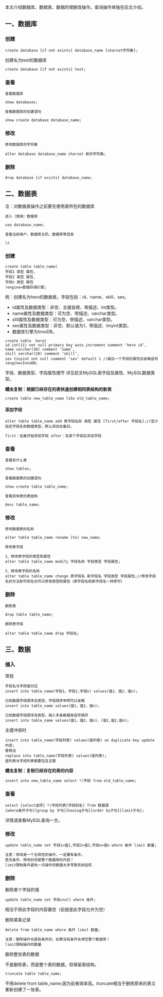 本文介绍数据库、数据表、数据的增删改操作。查询操作单独在后文介绍。


## 一、数据库

### 创建

```
create database [if not exists] database_name [charset字符集];
```

创建名为test的数据库

`create database [if not exists] test;`

### 查看

```
查看数据库

show databases;

查看数据库的创建语句

show create database database_name; 
```

### 修改

```
修改数据库的字符集

alter database database_name charset 新的字符集;
```

### 删除

```
drop database [if exists] database_name;
```

## 二、数据表

注：对数据表操作之前要先使用表所在的数据库

```
进入（使用）数据库

use database_name;

查看当前用户、数据库主机、数据库等信息

\s
```
### 创建

```
create table table_name(
字段1 类型 属性,
字段2 类型 属性,
字段n 类型 属性
)engine=数据存储引擎;
```

例：创建名为hero的数据表，字段包括：id、name、skill、sex。

- id属性及数据类型：非空、主键自增、带描述、int类型。
- name属性及数据类型：可为空、带描述、varchar类型。
- slill属性及数据类型：可为空、带描述、varchar类型。
- sex属性及数据类型：非空、默认值为1、带描述、tinyint类型。
- 数据库引擎为InnoDB。

```
create table  hero(
id int(11) not null primary key auto_increment comment 'hero id’,
name varchar(30) comment ’name’,
skill varchar(20) comment ‘skill’,
sex tinyint not null comment ’sex’ default 1 //最后一个字段的属性后省略逗号
)engine=InnoDB;
```

字段、数据类型、字段属性细节 详见前文MySQL表字段及属性、MySQL数据类型。


**蠕虫复制：根据已经存在的表快速创建相同表结构的新表**
```
create table new_table_name like old_table_name;
```

#### 添加字段

```
alter table table_name add 表字段名称 类型 属性 [first/after 字段名];//至少指定字段名和数据类型。默认添加在最后。

first：在最开始添加字段 after：在某个字段后添加字段
```

### 查看

```
查看有什么表

show tables;

查看数据表的创建语句

show create table table_name;

查看具体表的表结构

desc table_name;
```

### 修改

```
修改数据表的名称

alter table table_name rename [to] new_name;

修改表字段

1、修改表字段的类型和属性
alter table table_name modify 字段名称 字段类型 字段属性;

2、修改表字段的名称
alter table table_name change 原字段名 新字段名 字段类型 字段属性;//修改字段名的方法即可改名也可以修改类型和属性（原字段名和新字段名一样即可）
```

### 删除

```
删除表

drop table table_name;

删除表字段

alter table table_name drop 字段名;
```

## 三、数据

### 插入

常规

```
字段名与字段值对应
insert into table_name(字段1，字段2,字段n) values(值1，值2，值n);

已知数据字段顺序及类型，字段顺序申明可以省略
insert into table_name values(值1，值2，值n);

已知数据字段顺序及类型，插入多条数据用逗号隔开
insert into table_name values(值1，值2，值n)，(值1,值2,值n);
```
主键冲突时

```
insert into table_name(字段列表) values(值列表) on duplicate key update 内容;
替换法
replace into table_name(字段列表) values(值列表);
值列表与字段列表都要包含主键
```

**蠕虫复制：复制已经存在的表的内容**
```
insert into new_table_name select */字段 from old_table_name;
```

### 查看

```
select [select选项] */字段列表[字段别名] from 数据源 
[where条件子句][group by 子句][having子句][order by子句][limit子句];
```
详情请查看MySQL查询一文。

### 修改

```
update table_name set 字段1=值1,字段2=值2,字段n=值n where 条件 limit 数量;

注意：修改是一个全局性的操作，一定要有条件。
若无条件，修改的将是整个数据库的内容！
limit限制条件避免一次操作的数据太多导致系统宕机
```


### 删除

删除某个字段的值

```
update table_name set 字段=null where 条件;
```
相当于把此字段的内容置空（前提是此字段允许为空）


删除某条记录

```
delete from table_name where 条件 limit 数量;

注意：删除操作也是有条件的，如果没有条件会清空整个数据库！
limit限制操作的数量
```

删除整张表的数据

不是删除表，而是整个表的数据，但保留表结构。

```
truncate table table_name;
```
不用delete from table_name;因为前者效率高。truncate相当于删除原来的表又重新创建了一张表。